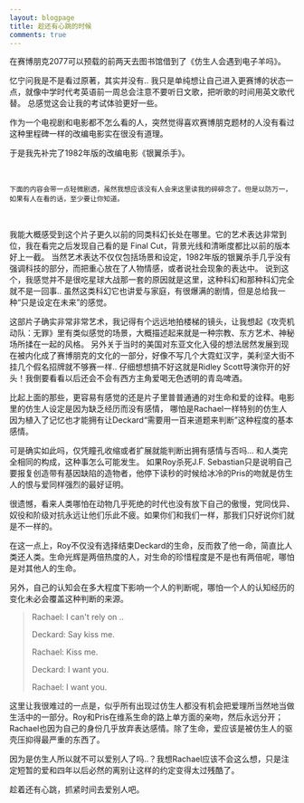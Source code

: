 ```yaml
---
layout: blogpage
title: 趁还有心跳的时候
comments: true
---
```


在赛博朋克2077可以预载的前两天去图书馆借到了《仿生人会遇到电子羊吗》。

忆宁问我是不是看过原著，其实并没有.. 我只是单纯想让自己进入更赛博的状态一点，就像中学时代考英语前一周总会注意不要听日文歌，把听歌的时间用英文歌代替。
总感觉这会让我的考试体验更好一些。

作为一个电视剧和电影都不怎么看的人，突然觉得喜欢赛博朋克题材的人没有看过这种里程碑一样的改编电影实在很没有道理。

于是我先补完了1982年版的改编电影《银翼杀手》。

<br />

`下面的内容会带一点轻微剧透，虽然我想应该没有人会来这里读我的碎碎念了。但是以防万一，如果有人在看的话，至少要让你知道。`

<br />

我能大概感受到这个片子更久以前的同类科幻长处在哪里。它的艺术表达非常到位，我在看完之后发现自己看的是 Final Cut，背景光线和清晰度都比以前的版本好上一截。
当然艺术表达不仅仅包括场景和设定，1982年版的银翼杀手几乎没有强调科技的部分，而把重心放在了人物情感，或者说社会现象的表达中。
说到这个，我感觉并不是很吃星球大战那一套的原因就是这里，这种科幻和那种科幻完全就不是一回事..
虽然这类科幻它也讲爱与家庭，有很爆满的剧情，但是总给我一种“只是设定在未来”的感觉。

这部片子确实非常非常艺术，我记得有个远远地拍楼梯的镜头，让我想起《攻壳机动队：无罪》里有类似感觉的场景，大概描述起来就是一种宗教、东方艺术、神秘场所揉在一起的风格。
另外关于当时的美国对东亚文化入侵的想法居然发展到现在被内化成了赛博朋克的文化的一部分，好像不写几个大霓虹汉字，美利坚大街不挂几个假名招牌就不够赛一样..
仔细想想搞不好这就是Ridley Scott导演你开的好头！我倒要看看以后还会不会有西方主角爱喝无色透明的青岛啤酒。

比起上面的那些，更容易有感觉的还是片子里普普通通的对生命和爱的诠释。电影里的仿生人设定是因为缺乏经历而没有感情，
哪怕是Rachael一样特别的仿生人因为植入了记忆也才能拥有让Deckard“需要用一百来道题来判断”这种程度的基本感情。

可是确实如此吗，仅凭瞳孔收缩或者扩展就能判断出拥有感情与否吗... 和人类完全相同的构成，这种事怎么可能发生。
如果Roy杀死J.F. Sebastian只是说明自己要报复创造带有基因缺陷的造物者，他停下读秒的时候给冰冷的Pris的吻就是仿生人的恨与爱同样强烈的最好证明。

很遗憾，看来人类哪怕在动物几乎死绝的时代也没有放下自己的傲慢，党同伐异、奴役和阶级对抗永远让他们乐此不疲。如果你们和我们一样，那我们只好说你们就是不一样的。

在这一点上，Roy不仅没有选择结束Deckard的生命，反而救了他一命，简直比人类还人类。生命光辉是两倍热度的人，对生命的珍惜程度是不是也有两倍呢，哪怕是对其他人的生命。

另外，自己的认知会在多大程度下影响一个人的判断呢，哪怕一个人的认知经历的变化未必会覆盖这种判断的来源。

> Rachael: I can't rely on ..
>
> Deckard: Say kiss me.
>
> Rachael: Kiss me.
>
> Deckard: I want you.
>
> Rachael: I want you.

这里让我很难过的一点是，似乎所有出现过仿生人都没有机会把爱理所当然地当做生活中的一部分。Roy和Pris在维系生命的路上单方面的亲吻，然后永远分开；
Rachael也因为自己的身份几乎放弃表达感情。除了生命，爱应该是被仿生人的驱壳压抑得最严重的东西了。

因为是仿生人所以就不可以爱别人了吗..？我想Rachael应该不会这么想，只是注定短暂的爱和四年以后必然的离别让这样的约定变得太过残酷了。

趁着还有心跳，抓紧时间去爱别人吧。
